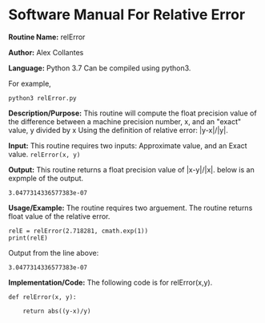 # Software Manual For Relative Error

**Routine Name:** relError
 
**Author:** Alex Collantes
 
**Language:** Python 3.7 Can be compiled using python3.

For example,

`python3 relError.py`

**Description/Purpose:** This routine will compute the float precision value of the difference between a machine precision number, x, and an "exact" value, y divided by x Using the definition of relative error: |y-x|/|y|.

**Input:** This routine requires two inputs: Approximate value, and an Exact value.
`relError(x, y)`

**Output:** This routine returns a float precision value of |x-y|/|x|. below is an expmple of the output.
```
3.0477314336577383e-07
```

**Usage/Example:** The routine requires two arguement. The routine returns float value of the relative error.
```
relE = relError(2.718281, cmath.exp(1))
print(relE)
 ```
Output from the line above:

`3.0477314336577383e-07`

**Implementation/Code:** The following code is for relError(x,y). 

```
def relError(x, y):
    
    return abs((y-x)/y)

```
